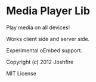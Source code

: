 # Media Player Lib

Play media on all devices!

Works client side and server side.

Experimental oEmbed support.

Copyright (c) 2012 Joshfire

MIT License
